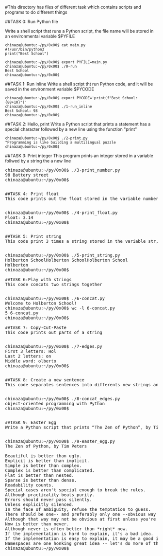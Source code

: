 #This directory has files of different task which contains scripts and programs to do different things

##TASK 0: Run Python file

Write a shell script that runs a Python script, the file name will be stored in an environmental variable $PYFILE

```
chinaza@ubuntu:~/py/0x00$ cat main.py
#!/usr/bin/python3
print("Best School")

chinaza@ubuntu:~/py/0x00$ export PYFILE=main.py
chinaza@ubuntu:~/py/0x00$ ./0-run
Best School
chinaza@ubuntu:~/py/0x00$
```

##TASK 1: Run inline
Write a shell script tht run Python code, and it will be saved in the environment variable $PYCODE

```
chinaza@ubuntu:~/py/0x00$ export PYCODE='print(f"Best School: {88+10}")'
chinaza@ubuntu:~/py/0x00$ ./1-run_inline 
Best School: 98
chinaza@ubuntu:~/py/0x00$ 
```

##TASK 2: Hello, print
Write a Python script that prints a statement has a special character followed by a new line using the function "print"

```
chinaza@ubuntu:~/py/0x00$ ./2-print.py 
"Programming is like building a multilingual puzzle
chinaza@ubuntu:~/py/0x00$
```

##TASK 3: Print integer
This program prints an integer stored in a variable follwed by a string the a new line

<pre>
chinaza@ubuntu:~/py/0x00$ ./3-print_number.py
98 Battery street
chinaza@ubuntu:~/py/0x00$
<pre>

##TASK 4: Print float
This code prints out the float stored in the variable number with a precision of 2 digits

<pre>
chinaza@ubuntu:~/py/0x00$ ./4-print_float.py
Float: 3.14
chinaza@ubuntu:~/py/0x00$ 
<pre>

##TASK 5: Print string
This code print 3 times a string stored in the variable str, followed by its first 9 characters.print 3 times a string stored in the variable str, followed by its first 9 characters.

<pre>
chinaza@ubuntu:~/py/0x00$ ./5-print_string.py 
Holberton SchoolHolberton SchoolHolberton School
Holberton
chinaza@ubuntu:~/py/0x00$ 

##TASK 6:Play with strings
This code concats two strings together

<pre>
chinaza@ubuntu:~/py/0x00$ ./6-concat.py
Welcome to Holberton School!
chinaza@ubuntu:~/py/0x00$ wc -l 6-concat.py
5 6-concat.py
chinaza@ubuntu:~/py/0x00$

##TASK 7: Copy-Cut-Paste
This code prints out parts of a string

<pre>
chinaza@ubuntu:~/py/0x00$ ./7-edges.py
First 3 letters: Hol
Last 2 letters: on
Middle word: olberto
chinaza@ubuntu:~/py/0x00$ 
<pre>

##TASK 8: Create a new sentence
This code separates sentences into differents new strings and concats them together to create a new sentence

<pre>
chinaza@ubuntu:~/py/0x00$ ./8-concat_edges.py
object-oriented programming with Python
chinaza@ubuntu:~/py/0x00$ 
<pre>

##TASK 9: Easter Egg
Write a Python script that prints “The Zen of Python”, by TimPeters, followed by a new line.

<pre>
chinaza@ubuntu:~/py/0x00$ ./9-easter_egg.py
The Zen of Python, by Tim Peters

Beautiful is better than ugly.
Explicit is better than implicit.
Simple is better than complex.
Complex is better than complicated.
Flat is better than nested.
Sparse is better than dense.
Readability counts.
Special cases aren't special enough to break the rules.
Although practicality beats purity.
Errors should never pass silently.
Unless explicitly silenced.
In the face of ambiguity, refuse the temptation to guess.
There should be one-- and preferably only one --obvious way to do it.
Although that way may not be obvious at first unless you're Dutch.
Now is better than never.
Although never is often better than *right* now.
If the implementation is hard to explain, it's a bad idea.
If the implementation is easy to explain, it may be a good idea.
Namespaces are one honking great idea -- let's do more of those!
chinaza@ubuntu:~/py/0x00$
<pre>
